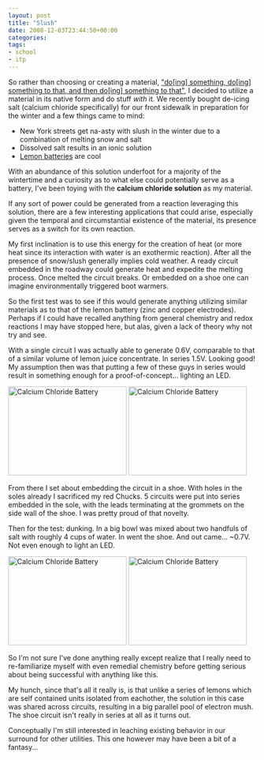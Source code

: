 ```yaml
---
layout: post
title: "Slush"
date: 2008-12-03T23:44:50+00:00
categories:
tags:
- school
- itp
---
```

So rather than choosing or creating a material, ["do[ing] something, do[ing] something to that, and then do[ing] something to that"](http://www.brainyquote.com/quotes/quotes/j/jasperjohn360567.html), I decided to utilize a material in its native form and do stuff *with* it. We recently bought de-icing salt (calcium chloride specifically) for our front sidewalk in preparation for the winter and a few things came to mind:

* New York streets get na-asty with slush in the winter due to a combination of melting snow and salt
* Dissolved salt results in an ionic solution
* [Lemon batteries](http://en.wikipedia.org/wiki/Lemon_battery) are cool

With an abundance of this solution underfoot for a majority of the wintertime and a curiosity as to what else could potentially serve as a battery, I've been toying with the **calcium chloride solution** as my material.

If any sort of power could be generated from a reaction leveraging this solution, there are a few interesting applications that could arise, especially given the temporal and circumstantial existence of the material, its presence serves as a switch for its own reaction.

My first inclination is to use this energy for the creation of heat (or more heat since its interaction with water is an exothermic reaction). After all the presence of snow/slush generally implies cold weather. A ready circuit embedded in the roadway could generate heat and expedite the melting process. Once melted the circuit breaks. Or embedded on a shoe one can imagine environmentally triggered boot warmers.

So the first test was to see if this would generate anything utilizing similar materials as to that of the lemon battery (zinc and copper electrodes). Perhaps if I could have recalled anything from general chemistry and redox reactions I may have stopped here, but alas, given a lack of theory why not try and see.

With a single circuit I was actually able to generate 0.6V, comparable to that of a similar volume of lemon juice concentrate. In series 1.5V. Looking good! My assumption then was that putting a few of these guys in series would result in something enough for a proof-of-concept... lighting an LED.

<a href="http://www.flickr.com/photos/69613750@N00/3081710778" title="View 'Calcium Chloride Battery' on Flickr.com"><img src="http://farm4.static.flickr.com/3264/3081710778_572fd99e88_m.jpg" alt="Calcium Chloride Battery" border="0" width="240" height="180" /></a>
<a href="http://www.flickr.com/photos/69613750@N00/3081710598" title="View 'Calcium Chloride Battery' on Flickr.com"><img src="http://farm4.static.flickr.com/3241/3081710598_6e832fb126_m.jpg" alt="Calcium Chloride Battery" border="0" width="240" height="180" /></a>

From there I set about embedding the circuit in a shoe. With holes in the soles already I sacrificed my red Chucks. 5 circuits were put into series embedded in the sole, with the leads terminating at the grommets on the side wall of the shoe. I was pretty proud of that novelty.

Then for the test: dunking. In a big bowl was mixed about two handfuls of salt with roughly 4 cups of water. In went the shoe. And out came... ~0.7V. Not even enough to light an LED.

<a href="http://www.flickr.com/photos/69613750@N00/3080871723" title="View 'Calcium Chloride Battery' on Flickr.com"><img src="http://farm4.static.flickr.com/3152/3080871723_5cb03714a3_m.jpg" alt="Calcium Chloride Battery" border="0" width="240" height="180" /></a>
<a href="http://www.flickr.com/photos/69613750@N00/3081710404" title="View 'Calcium Chloride Battery' on Flickr.com"><img src="http://farm4.static.flickr.com/3205/3081710404_f9e8817cba_m.jpg" alt="Calcium Chloride Battery" border="0" width="240" height="180" /></a>

So I'm not sure I've done anything really except realize that I really need to re-familiarize myself with even remedial chemistry before getting serious about being successful with anything like this.

My hunch, since that's all it really is, is that unlike a series of lemons which are self contained units isolated from eachother, the solution in this case was shared across circuits, resulting in a big parallel pool of electron mush. The shoe circuit isn't really in series at all as it turns out.

Conceptually I'm still interested in leaching existing behavior in our surround for other utilities. This one however may have been a bit of a fantasy...
